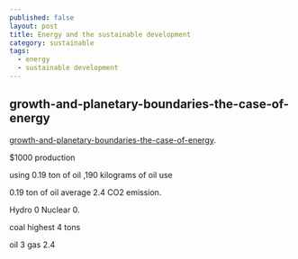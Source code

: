 ```yaml
---
published: false
layout: post
title: Energy and the sustainable development
category: sustainable
tags:
  - energy
  - sustainable development
---
```

## growth-and-planetary-boundaries-the-case-of-energy

[growth-and-planetary-boundaries-the-case-of-energy](https://www.coursera.org/learn/sustainable-development/lecture/SBW6u/growth-and-planetary-boundaries-the-case-of-energy-22-04). 

$1000 production 


using 0.19 ton of oil  ,190 kilograms of oil use

0.19 ton of oil average 2.4 CO2 emission.

Hydro 0
Nuclear 0.

coal highest 4 tons

oil 3 
gas 2.4 





